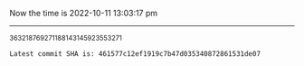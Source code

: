 Now the time is 2022-10-11 13:03:17 pm

---

<small>363218769271188143145923553271</small>

```txt
Latest commit SHA is: 461577c12ef1919c7b47d035340872861531de07
```
